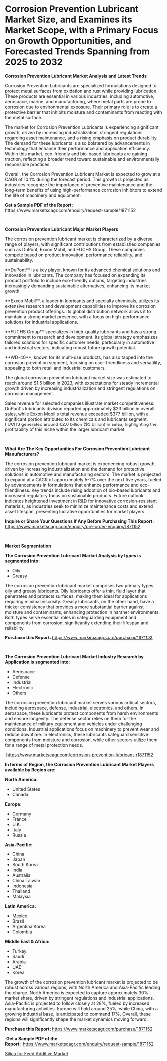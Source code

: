 <p><h1>Corrosion Prevention Lubricant Market Size, and Examines its Market Scope, with a Primary Focus on Growth Opportunities, and Forecasted Trends Spanning from 2025 to 2032</h1></p><p><strong>Corrosion Prevention Lubricant Market Analysis and Latest Trends</strong></p>
<p><p>Corrosion Prevention Lubricants are specialized formulations designed to protect metal surfaces from oxidation and rust while providing lubrication. These products are essential in various industries, including automotive, aerospace, marine, and manufacturing, where metal parts are prone to corrosion due to environmental exposure. Their primary role is to create a protective barrier that inhibits moisture and contaminants from reacting with the metal surface.</p><p>The market for Corrosion Prevention Lubricants is experiencing significant growth, driven by increasing industrialization, stringent regulations regarding asset maintenance, and a rising emphasis on product durability. The demand for these lubricants is also bolstered by advancements in technology that enhance their performance and application efficiency. Within this market, eco-friendly and bio-based lubricants are gaining traction, reflecting a broader trend toward sustainable and environmentally responsible practices.</p><p>Overall, the Corrosion Prevention Lubricant Market is expected to grow at a CAGR of 10.1% during the forecast period. This growth is projected as industries recognize the importance of preventive maintenance and the long-term benefits of using high-performance corrosion inhibitors to extend the life of machinery and equipment.</p></p>
<p><strong>Get a Sample PDF of the Report:&nbsp;</strong> <a href="https://www.marketscagr.com/enquiry/request-sample/1871152?utm_campaign=1889&utm_medium=2&utm_source=Github&utm_content=ia&utm_term=04022025&utm_id=corrosion-prevention-lubricant">https://www.marketscagr.com/enquiry/request-sample/1871152</a></p>
<p>&nbsp;</p>
<p><strong>Corrosion Prevention Lubricant Major Market Players</strong></p>
<p><p>The corrosion prevention lubricant market is characterized by a diverse range of players, with significant contributions from established companies such as DuPont, Exxon Mobil, and FUCHS Group. These companies compete based on product innovation, performance reliability, and sustainability.</p><p>**DuPont** is a key player, known for its advanced chemical solutions and innovation in lubricants. The company has focused on expanding its product portfolio to include eco-friendly options, targeting industries increasingly demanding sustainable alternatives, enhancing its market growth.</p><p>**Exxon Mobil**, a leader in lubricants and specialty chemicals, utilizes its extensive research and development capabilities to improve its corrosion prevention product offerings. Its global distribution network allows it to maintain a strong market presence, with a focus on high-performance solutions for industrial applications.</p><p>**FUCHS Group** specializes in high-quality lubricants and has a strong commitment to research and development. Its global strategy emphasizes tailored solutions for specific customer needs, particularly in automotive and industrial sectors, indicating robust future growth potential.</p><p>**WD-40**, known for its multi-use products, has also tapped into the corrosion prevention segment, focusing on user-friendliness and versatility, appealing to both retail and industrial customers.</p><p>The global corrosion prevention lubricant market size was estimated to reach around $1.5 billion in 2023, with expectations for steady incremental growth driven by increasing industrialization and stringent regulations on corrosion management.</p><p>Sales revenue for selected companies illustrate market competitiveness: DuPont's lubricants division reported approximately $23 billion in overall sales, while Exxon Mobil's total revenue exceeded $377 billion, with a significant portion attributed to its chemicals and lubricants segment. FUCHS generated around €2.8 billion ($3 billion) in sales, highlighting the profitability of this niche within the larger lubricant market.</p></p>
<p>&nbsp;</p>
<p><strong>What Are The Key Opportunities For Corrosion Prevention Lubricant Manufacturers?</strong></p>
<p><p>The corrosion prevention lubricant market is experiencing robust growth, driven by increasing industrialization and the demand for protective solutions in automotive and manufacturing sectors. The market is projected to expand at a CAGR of approximately 5-7% over the next five years, fueled by advancements in formulations that enhance performance and eco-friendliness. Key trends include rising adoption of bio-based lubricants and increased regulatory focus on sustainable products. Future outlook indicates heightened investment in R&D for innovative corrosion-resistant materials, as industries seek to minimize maintenance costs and extend asset lifespan, presenting lucrative opportunities for market players.</p></p>
<p><strong>Inquire or Share Your Questions If Any Before Purchasing This Report:</strong> <a href="https://www.marketscagr.com/enquiry/pre-order-enquiry/1871152?utm_campaign=1889&utm_medium=2&utm_source=Github&utm_content=ia&utm_term=04022025&utm_id=corrosion-prevention-lubricant">https://www.marketscagr.com/enquiry/pre-order-enquiry/1871152</a></p>
<p>&nbsp;</p>
<p><strong>Market Segmentation</strong></p>
<p><strong>The Corrosion Prevention Lubricant Market Analysis by types is segmented into:</strong></p>
<p><ul><li>Oily</li><li>Greasy</li></ul></p>
<p><p>The corrosion prevention lubricant market comprises two primary types: oily and greasy lubricants. Oily lubricants offer a thin, fluid layer that penetrates and protects surfaces, making them ideal for applications requiring minimal viscosity. Greasy lubricants, on the other hand, have a thicker consistency that provides a more substantial barrier against moisture and contaminants, enhancing protection in harsher environments. Both types serve essential roles in safeguarding equipment and components from corrosion, significantly extending their lifespan and reliability.</p></p>
<p><strong>Purchase this Report:&nbsp;</strong><a href="https://www.marketscagr.com/purchase/1871152?utm_campaign=1889&utm_medium=2&utm_source=Github&utm_content=ia&utm_term=04022025&utm_id=corrosion-prevention-lubricant">https://www.marketscagr.com/purchase/1871152</a></p>
<p>&nbsp;</p>
<p><strong>The Corrosion Prevention Lubricant Market Industry Research by Application is segmented into:</strong></p>
<p><ul><li>Aerospace</li><li>Defense</li><li>Industrial</li><li>Electronic</li><li>Others</li></ul></p>
<p><p>The corrosion prevention lubricant market serves various critical sectors, including aerospace, defense, industrial, electronics, and others. In aerospace, these lubricants protect components from harsh environments and ensure longevity. The defense sector relies on them for the maintenance of military equipment and vehicles under challenging conditions. Industrial applications focus on machinery to prevent wear and reduce downtime. In electronics, these lubricants safeguard sensitive components from moisture and corrosion, while other sectors utilize them for a range of metal protection needs.</p></p>
<p><a href="https://www.marketscagr.com/corrosion-prevention-lubricant-r1871152?utm_campaign=1889&utm_medium=2&utm_source=Github&utm_content=ia&utm_term=04022025&utm_id=corrosion-prevention-lubricant">&nbsp;https://www.marketscagr.com/corrosion-prevention-lubricant-r1871152</a></p>
<p><strong>In terms of Region, the Corrosion Prevention Lubricant Market Players available by Region are:</strong></p>
<p>
    <p> <strong> North America: </strong>
        <ul>
            <li>United States</li>
            <li>Canada</li>
        </ul>
        </p> 
    <p> <strong> Europe: </strong>
        <ul>
            <li>Germany</li>
            <li>France</li>
            <li>U.K.</li>
            <li>Italy</li>
            <li>Russia</li>
        </ul>
        </p> 
    <p> <strong> Asia-Pacific: </strong>
        <ul>
            <li>China</li>
            <li>Japan</li>
            <li>South Korea</li>
            <li>India</li>
            <li>Australia</li>
            <li>China Taiwan</li>
            <li>Indonesia</li>
            <li>Thailand</li>
            <li>Malaysia</li>
        </ul>
        </p> 
    <p> <strong> Latin America: </strong>
        <ul>
            <li>Mexico</li>
            <li>Brazil</li>
            <li>Argentina Korea</li>
            <li>Colombia</li>
        </ul>
        </p> 
    <p> <strong> Middle East & Africa: </strong>
        <ul>
            <li>Turkey</li>
            <li>Saudi</li>
            <li>Arabia</li>
            <li>UAE</li>
            <li>Korea</li>
        </ul>
    </p>
    </p>
<p><p>The growth of the corrosion prevention lubricant market is projected to be robust across various regions, with North America and Asia-Pacific leading the charge. North America is expected to capture approximately 30% market share, driven by stringent regulations and industrial applications. Asia-Pacific is projected to follow closely at 28%, fueled by increased manufacturing activities. Europe will hold around 25%, while China, with a growing industrial base, is anticipated to command 17%. Overall, these regions will significantly shape the market dynamics moving forward.</p></p>
<p><strong>Purchase this Report: </strong><a href="https://www.marketscagr.com/purchase/1871152?utm_campaign=1889&utm_medium=2&utm_source=Github&utm_content=ia&utm_term=04022025&utm_id=corrosion-prevention-lubricant">https://www.marketscagr.com/purchase/1871152</a></p>
<p>&nbsp;<strong>Get a Sample PDF of the Report:&nbsp;&nbsp;</strong><a href="https://www.marketscagr.com/enquiry/request-sample/1871152?utm_campaign=1889&utm_medium=2&utm_source=Github&utm_content=ia&utm_term=04022025&utm_id=corrosion-prevention-lubricant">https://www.marketscagr.com/enquiry/request-sample/1871152</a></p>
<p><strong></strong></p>
<p><p><a href="https://github.com/globismark/Market-Research-Report-List-6/blob/main/silica-for-feed-additive-market.md?utm_campaign=1889&utm_medium=2&utm_source=Github&utm_content=ia&utm_term=04022025&utm_id=corrosion-prevention-lubricant">Silica for Feed Additive Market</a></p></p>
